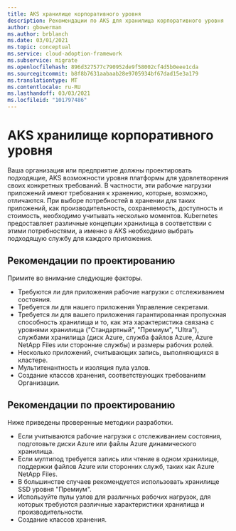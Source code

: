 ```yaml
---
title: AKS хранилище корпоративного уровня
description: Рекомендации по AKS для хранилища корпоративного уровня
author: gbowerman
ms.author: brblanch
ms.date: 03/01/2021
ms.topic: conceptual
ms.service: cloud-adoption-framework
ms.subservice: migrate
ms.openlocfilehash: 896d327577c790952de9f58002cf4d5b0eee1cda
ms.sourcegitcommit: b8f8b7631aabaab28e9705934bf67dad15e3a179
ms.translationtype: MT
ms.contentlocale: ru-RU
ms.lasthandoff: 03/03/2021
ms.locfileid: "101797486"
---
```

# <a name="aks-enterprise-scale-storage"></a>AKS хранилище корпоративного уровня

Ваша организация или предприятие должны проектировать подходящие, AKS возможности уровня платформы для удовлетворения своих конкретных требований. В частности, эти рабочие нагрузки приложений имеют требования к хранению, которые, возможно, отличаются. При выборе потребностей в хранении для таких приложений, как производительность, сохраняемость, доступность и стоимость, необходимо учитывать несколько моментов. Kubernetes предоставляет различные концепции хранилища в соответствии с этими потребностями, а именно в AKS необходимо выбрать подходящую службу для каждого приложения.

## <a name="design-considerations"></a>Рекомендации по проектированию

Примите во внимание следующие факторы.

- Требуются ли для приложения рабочие нагрузки с отслеживанием состояния.
- Требуется ли для нашего приложения Управление секретами.
- Требуется ли для вашего приложения гарантированная пропускная способность хранилища и то, как эта характеристика связана с уровнями хранилища ("Стандартный", "Премиум", "Ultra"), службами хранилища (диск Azure, служба файлов Azure, Azure NetApp Files или сторонние службы) и размеры рабочих ролей.
- Несколько приложений, считывающих запись, выполняющихся в кластере.
- Мультитенантность и изоляция пула узлов.
- Создание классов хранения, соответствующих требованиям Организации.

## <a name="design-recommendations"></a>Рекомендации по проектированию

Ниже приведены проверенные методики разработки.

- Если учитываются рабочие нагрузки с отслеживанием состояния, подготовьте диски Azure или файлы Azure динамического хранилища.
- Если мултипод требуется запись или чтение в одном хранилище, поддержки файлов Azure или сторонних служб, таких как Azure NetApp Files.
- В большинстве случаев рекомендуется использовать хранилище SSD уровня "Премиум".
- Используйте пулы узлов для различных рабочих нагрузок, для которых требуются различные характеристики хранилища и производительности.
- Создание классов хранения.
